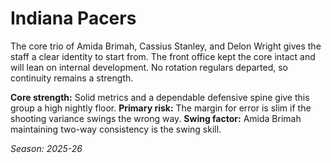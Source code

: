 # Indiana Pacers

The core trio of Amida Brimah, Cassius Stanley, and Delon Wright gives the staff a clear identity to start from.
The front office kept the core intact and will lean on internal development.
No rotation regulars departed, so continuity remains a strength.

**Core strength:** Solid metrics and a dependable defensive spine give this group a high nightly floor.
**Primary risk:** The margin for error is slim if the shooting variance swings the wrong way.
**Swing factor:** Amida Brimah maintaining two-way consistency is the swing skill.

_Season: 2025-26_
